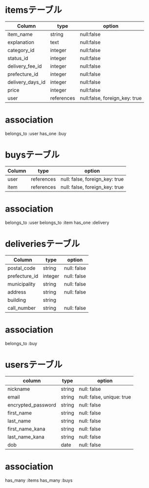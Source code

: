 # itemsテーブル
| Column            | type       | option                        |
| ----------------- | ---------- | ----------------------------- |
| item_name         | string     | null:false                    |
| explanation       | text       | null:false                    |
| category_id       | integer    | null:false                    |
| status_id         | integer    | null:false                    |
| delivery_fee_id   | integer    | null:false                    |
| prefecture_id     | integer    | null:false                    |
| delivery_days_id  | integer    | null:false                    |
| price             | integer    | null:false                    |
| user              | references | null:false, foreign_key: true | 

# association
belongs_to :user
has_one :buy

# buysテーブル
| Column | type       | option                         |
| ------ | ---------- | ------------------------------ |
| user   | references | null: false, foreign_key: true |
| item   | references | null: false, foreign_key: true |

# association
belongs_to :user
belongs_to :item
has_one :delivery

# deliveriesテーブル
| Column        | type    | option                         |
| ------------- | ------- | ------------------------------ |
| postal_code   | string  | null: false                    |
| prefecture_id | integer | null: false                    |
| municipality  | string  | null: false                    |
| address       | string  | null: false                    |
| building      | string  |                                |
| call_number   | string  | null: false                    |

# association
belongs_to :buy

# usersテーブル
| column             | type   | option                    |
| ------------------ | ------ | ------------------------- |
| nickname           | string | null: false               |
| email              | string | null: false, unique: true |
| encrypted_password | string | null: false               |
| first_name         | string | null: false               |
| last_name          | string | null: false               |
| first_name_kana    | string | null: false               |
| last_name_kana     | string | null: false               |
| dob                | date   | null: false               |

# association
has_many :items
has_many :buys